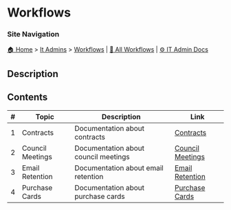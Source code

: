 <!-- description: Navigation to workflow folders -->

# Workflows

### Site Navigation
[🏠 Home](../../README.md) > [It Admins](../README.md) > [Workflows](README.md) | [📂 All Workflows](../../users/users.md) | [⚙ IT Admin Docs](../../it-admins/README.md)

## Description

## Contents

| **#** | **Topic** | **Description** | **Link** |
|---|---|---|---|
| 1 | Contracts | Documentation about contracts | [Contracts](contracts/) |
| 2 | Council Meetings | Documentation about council meetings | [Council Meetings](council-meetings/) |
| 3 | Email Retention | Documentation about email retention | [Email Retention](email-retention/) |
| 4 | Purchase Cards | Documentation about purchase cards | [Purchase Cards](purchase-cards/) |